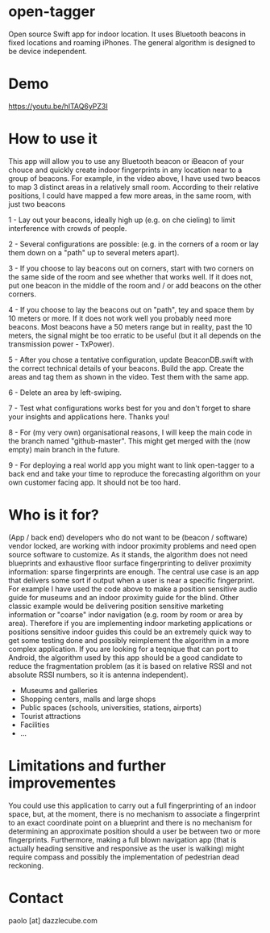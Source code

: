 # open-tagger
Open source Swift app for indoor location.  It uses Bluetooth beacons in fixed locations and roaming iPhones. The general algorithm is designed to be device independent.

# Demo
https://youtu.be/hITAQ6yPZ3I

# How to use it
This app will allow you to use any Bluetooth beacon or iBeacon of your chouce and quickly create indoor fingerprints in any location near to a group of beacons.  For example, in the video above, I have used two beacos to map 3 distinct areas in a relatively small room.  According to their relative positions, I could have mapped a few more areas, in the same room, with just two beacons

1 - Lay out your beacons, ideally high up (e.g. on che cieling) to limit interference with crowds of people.

2 - Several configurations are possible: (e.g. in the corners of a room or lay them down on a "path" up to several meters apart).

3 - If you choose to lay beacons out on corners, start with two corners on the same side of the room and see whether that works well.  If it does not, put one beacon in the middle of the room and / or add beacons on the other corners.

4 - If you choose to lay the beacons out on "path", tey and space them by 10 meters or more.  If it does not work well you probably need more beacons.  Most beacons have a 50 meters range but in reality, past the 10 meters, the signal might be too erratic to be useful (but it all depends on the transmission power - TxPower).

5 - After you chose a tentative configuration, update BeaconDB.swift with the correct technical details of your beacons. Build the app.  Create the areas and tag them as shown in the video.  Test them with the same app.

6 - Delete an area by left-swiping.

7 - Test what configurations works best for you and don't forget to share your insights and applications here.  Thanks you!

8 - For (my very own) organisational reasons, I will keep the main code in the branch named "github-master".  This might get merged with the (now empty) main branch in the future.

9 - For deploying a real world app you might want to link open-tagger to a back end and take your time to reproduce the forecasting algorithm on your own customer facing app.  It should not be too hard.

# Who is it for?
(App / back end) developers who do not want to be (beacon / software) vendor locked, are working with indoor proximity problems and need open source software to customize.  As it stands, the algorithm does not need blueprints and exhaustive floor surface fingerprinting to deliver proximity information: sparse fingerprints are enough.  The central use case is an app that delivers some sort if output when a user is near a specific fingerprint.  For example I have used the code above to make a position sensitive audio guide for museums and an indoor proximity guide for the blind.  Other classic example would be delivering position sensitive marketing information or "coarse" indor navigation (e.g. room by room or area by area).   Therefore if you are implementing indoor marketing applications or positions sensitive indoor guides this could be an extremely quick way to get some testing done and possibly reimplement the algorithm in a more complex application.  If you are looking for a teqnique that can port to Android, the algorithm used by this app should be a good candidate to reduce the fragmentation problem (as it is based on relative RSSI and not absolute RSSI numbers, so it is antenna independent).

- Museums and galleries
- Shopping centers, malls and large shops
- Public spaces (schools, universities, stations, airports)
- Tourist attractions
- Facilities
- ...

# Limitations and further improvementes
You could use this application to carry out a full fingerprinting of an indoor space, but, at the moment, there is no mechanism to associate a fingerprint to an exact coordinate point on a blueprint and there is no mechanism for determining an approximate position should a user be between two or more fingerprints. Furthermore, making a full blown navigation app (that is actually heading sensitive and responsive as the user is walking) might require compass and possibly the implementation of pedestrian dead reckoning.

# Contact
paolo [at] dazzlecube.com
